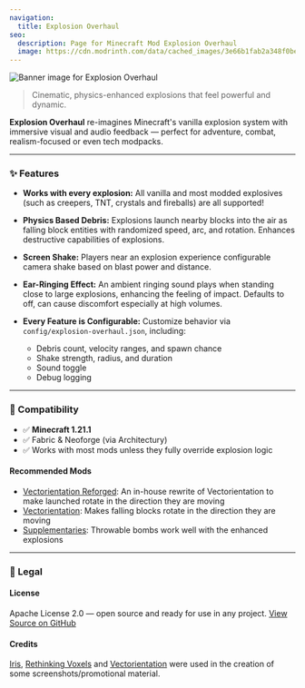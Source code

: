 ```yaml
---
navigation:
  title: Explosion Overhaul
seo:
  description: Page for Minecraft Mod Explosion Overhaul
  image: https://cdn.modrinth.com/data/cached_images/3e66b1fab2a348f0be24cfb2110b4f8fc28bceb9.png
---
```


![Banner image for Explosion Overhaul](https://cdn.modrinth.com/data/cached_images/3e66b1fab2a348f0be24cfb2110b4f8fc28bceb9.png)

> Cinematic, physics-enhanced explosions that feel powerful and dynamic.

**Explosion Overhaul** re-imagines Minecraft's vanilla explosion system with immersive visual and audio feedback — perfect for adventure, combat, realism-focused or even tech modpacks.

---

### ✨ Features

* **Works with every explosion:** All vanilla and most modded explosives (such as creepers, TNT, crystals and fireballs) are all supported! 

* **Physics Based Debris:**
  Explosions launch nearby blocks into the air as falling block entities with randomized speed, arc, and rotation. Enhances destructive capabilities of explosions.

* **Screen Shake:**
  Players near an explosion experience configurable camera shake based on blast power and distance.

* **Ear-Ringing Effect:**
  An ambient ringing sound plays when standing close to large explosions, enhancing the feeling of impact. Defaults to off, can cause discomfort especially at high volumes.

* **Every Feature is Configurable:**
  Customize behavior via `config/explosion-overhaul.json`, including:

    * Debris count, velocity ranges, and spawn chance
    * Shake strength, radius, and duration
    * Sound toggle
    * Debug logging

---

### 🔧 Compatibility

* ✅ **Minecraft 1.21.1**
* ✅ Fabric & Neoforge (via Architectury)
* ✅ Works with most mods unless they fully override explosion logic

#### Recommended Mods

* [Vectorientation Reforged](https://modrinth.com/mod/vectorientation-reforged): An in-house rewrite of Vectorientation to make launched rotate in the direction they are moving
* [Vectorientation](https://modrinth.com/mod/vectorientation): Makes falling blocks rotate in the direction they are moving
* [Supplementaries](https://modrinth.com/mod/supplementaries): Throwable bombs work well with the enhanced explosions

---

### 📜 Legal

#### License

Apache License 2.0 — open source and ready for use in any project.
[View Source on GitHub](https://github.com/LuckyMcDev/ExplosionOverhaul)

#### Credits

[Iris](https://modrinth.com/mod/iris), [Rethinking Voxels](https://modrinth.com/shader/rethinking-voxels) and [Vectorientation](https://modrinth.com/mod/vectorientation) were used in the creation of some screenshots/promotional material.
